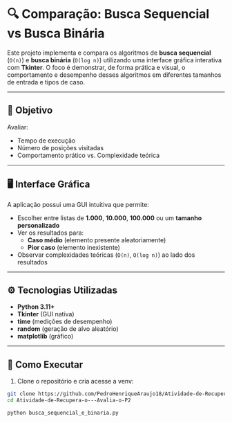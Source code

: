 # 🔍 Comparação: Busca Sequencial vs Busca Binária

Este projeto implementa e compara os algoritmos de **busca sequencial** (`O(n)`) e **busca binária** (`O(log n)`) utilizando uma interface gráfica interativa com **Tkinter**. O foco é demonstrar, de forma prática e visual, o comportamento e desempenho desses algoritmos em diferentes tamanhos de entrada e tipos de caso.

---

## 🎯 Objetivo

Avaliar:
- Tempo de execução
- Número de posições visitadas
- Comportamento prático vs. Complexidade teórica

---

## 🖥️ Interface Gráfica

A aplicação possui uma GUI intuitiva que permite:

- Escolher entre listas de **1.000**, **10.000**, **100.000** ou um **tamanho personalizado**
- Ver os resultados para:
  - **Caso médio** (elemento presente aleatoriamente)
  - **Pior caso** (elemento inexistente)
- Observar complexidades teóricas (`O(n)`, `O(log n)`) ao lado dos resultados

---



## ⚙️ Tecnologias Utilizadas

- **Python 3.11+**
- **Tkinter** (GUI nativa)
- **time** (medições de desempenho)
- **random** (geração de alvo aleatório)
- **matplotlib** (gráfico)

---

## 🚀 Como Executar

1. Clone o repositório e cria acesse a venv:

```bash
git clone https://github.com/PedroHenriqueAraujo18/Atividade-de-Recupera-o---Avalia-o-P2.git
cd Atividade-de-Recupera-o---Avalia-o-P2

python busca_sequencial_e_binaria.py

